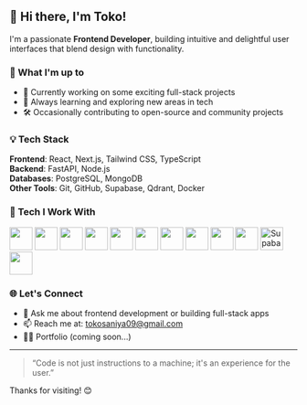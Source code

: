 ## 👋 Hi there, I'm Toko!

I'm a passionate **Frontend Developer**, building intuitive and delightful user interfaces that blend design with functionality.

### 🚀 What I'm up to
- 🔭 Currently working on some exciting full-stack projects  
- 🌱 Always learning and exploring new areas in tech  
- 🛠️ Occasionally contributing to open-source and community projects

### 💡 Tech Stack
**Frontend**: React, Next.js, Tailwind CSS, TypeScript  
**Backend**: FastAPI, Node.js  
**Databases**: PostgreSQL, MongoDB  
**Other Tools**: Git, GitHub, Supabase, Qdrant, Docker

### 🧰 Tech I Work With

<p align="left">
  <!-- Frontend -->
  <img src="https://cdn.jsdelivr.net/gh/devicons/devicon/icons/react/react-original.svg" width="40" height="40"/>
  <img src="https://cdn.jsdelivr.net/gh/devicons/devicon/icons/nextjs/nextjs-original.svg" width="40" height="40"/>
  <img src="https://cdn.jsdelivr.net/gh/devicons/devicon@latest/icons/tailwindcss/tailwindcss-original.svg" width="40" height="40"/>
  <img src="https://cdn.jsdelivr.net/gh/devicons/devicon/icons/typescript/typescript-original.svg" width="40" height="40"/>
  
  <!-- Backend -->
  <img src="https://cdn.jsdelivr.net/gh/devicons/devicon/icons/fastapi/fastapi-original.svg" width="40" height="40"/>
  <img src="https://cdn.jsdelivr.net/gh/devicons/devicon/icons/nodejs/nodejs-original.svg" width="40" height="40"/>
  
  <!-- Databases -->
  <img src="https://cdn.jsdelivr.net/gh/devicons/devicon/icons/postgresql/postgresql-original.svg" width="40" height="40"/>
  <img src="https://cdn.jsdelivr.net/gh/devicons/devicon/icons/mongodb/mongodb-original.svg" width="40" height="40"/>
  
  <!-- Tools -->
  <img src="https://cdn.jsdelivr.net/gh/devicons/devicon/icons/git/git-original.svg" width="40" height="40"/>
  <img src="https://cdn.jsdelivr.net/gh/devicons/devicon/icons/github/github-original.svg" width="40" height="40"/>
  <img src="https://cdn.jsdelivr.net/gh/devicons/devicon@latest/icons/supabase/supabase-original.svg" width="40" height="40" title="Supabase"/>
  <img src="https://cdn.jsdelivr.net/gh/devicons/devicon/icons/docker/docker-original.svg" width="40" height="40"/>
</p>

### 🌐 Let's Connect
- 💬 Ask me about frontend development or building full-stack apps  
- 📫 Reach me at: [tokosaniya09@gmail.com](mailto:tokosaniya09@gmail.com)  
- 🧑‍💻 Portfolio (coming soon...)

---

> “Code is not just instructions to a machine; it's an experience for the user.”

Thanks for visiting! 😊
